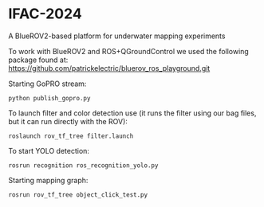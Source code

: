 # IFAC-2024
A BlueROV2-based platform for underwater mapping experiments


To work with BlueROV2 and ROS+QGroundControl we used the following package found at:
https://github.com/patrickelectric/bluerov_ros_playground.git

Starting GoPRO stream:

	python publish_gopro.py

To launch filter and color detection use (it runs the filter using our bag files, but it can run directly with the ROV):

	roslaunch rov_tf_tree filter.launch
 
To start YOLO detection:

	rosrun recognition ros_recognition_yolo.py
 
Starting mapping graph:

	rosrun rov_tf_tree object_click_test.py
